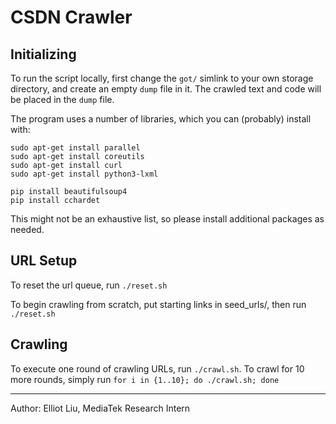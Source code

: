 # CSDN Crawler

## Initializing

To run the script locally, first change the ```got/``` simlink to your own storage directory, and create an empty ```dump``` file in it. 
The crawled text and code will be placed in the ```dump``` file. 

The program uses a number of libraries, which you can (probably) install with:

```
sudo apt-get install parallel
sudo apt-get install coreutils
sudo apt-get install curl
sudo apt-get install python3-lxml

pip install beautifulsoup4
pip install cchardet
```

This might not be an exhaustive list, so please install additional packages as needed. 

## URL Setup

To reset the url queue, run ```./reset.sh```

To begin crawling from scratch, put starting links in seed_urls/, then run ```./reset.sh```

## Crawling

To execute one round of crawling URLs, run ```./crawl.sh```. 
To crawl for $10$ more rounds, simply run ```for i in {1..10}; do ./crawl.sh; done```


---

Author: Elliot Liu, MediaTek Research Intern
